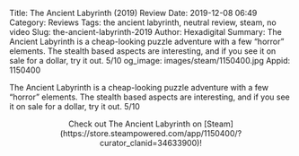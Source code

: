 Title: The Ancient Labyrinth (2019) Review
Date: 2019-12-08 06:49
Category: Reviews
Tags: the ancient labyrinth, neutral review, steam, no video
Slug: the-ancient-labyrinth-2019
Author: Hexadigital
Summary: The Ancient Labyrinth is a cheap-looking puzzle adventure with a few “horror” elements. The stealth based aspects are interesting, and if you see it on sale for a dollar, try it out. 5/10
og_image: images/steam/1150400.jpg
Appid: 1150400

The Ancient Labyrinth is a cheap-looking puzzle adventure with a few “horror” elements. The stealth based aspects are interesting, and if you see it on sale for a dollar, try it out. 5/10

<center>Check out The Ancient Labyrinth on [Steam](https://store.steampowered.com/app/1150400/?curator_clanid=34633900)!</center>